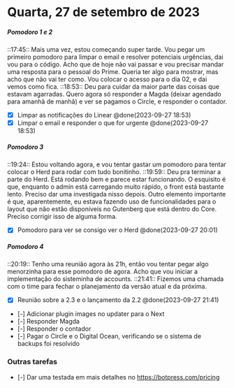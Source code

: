 # Quarta, 27 de setembro de 2023
##### Pomodoro 1 e 2
::17:45:: Mais uma vez, estou começando super tarde. Vou pegar um primeiro pomodoro para limpar o email e resolver potenciais urgências, dai vou para o código. Acho que de hoje não vai passar e vou precisar mandar uma resposta para o pessoal do Prime. Queria ter algo para mostrar, mas acho que não vai ter como. Vou colocar o acesso para o dia 02, e dai vemos como fica.
::18:53:: Deu para cuidar da maior parte das coisas que estavam agarradas. Quero agora só responder a Magda (deixar agendado para amanhã de manhã) e ver se pagamos o Circle, e responder o contador.
- [x] Limpar as notificações do Linear @done(2023-09-27 18:53)
- [x] Limpar o email e responder o que for urgente @done(2023-09-27 18:53) 

##### Pomodoro 3
::19:24:: Estou voltando agora, e vou tentar gastar um pomodoro para tentar colocar o Herd para rodar com tudo bonitinho.
::19:59:: Deu pra terminar a parte do Herd. Está rodando bem e parece estar funcionando. O esquisito é que, enquanto o admin está carregando muito rápido, o front está bastante lento. Preciso dar uma investigada nisso depois.
Outro elemento importante é que, aparentemente, eu estava fazendo uso de funcionalidades para o layout que não estão disponíveis no Gutenberg que está dentro do Core. Preciso corrigir isso de alguma forma.
- [x] Pomodoro para ver se consigo ver o Herd @done(2023-09-27 20:01)

##### Pomodoro 4
::20:19:: Tenho uma reunião agora às 21h, então vou tentar pegar algo menorzinha para esse pomodoro de agora.  Acho que vou iniciar a implementação do sisteminha de accounts.
::21:41:: Fizemos uma chamada com o time para fechar o planejamento da versão atual e da próxima.
- [x] Reunião sobre a 2.3 e o lançamento da 2.2 @done(2023-09-27 21:41)


- [-] Adicionar plugin images no updater para o Next
- [-] Responder Magda
- [-] Responder o contador
- [-] Pagar o Circle e o Digital Ocean, verificando se o sistema de backups foi resolvido


### Outras tarefas
- [-] Dar uma testada em mais detalhes no https://botpress.com/pricing
